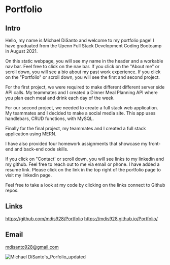# Portfolio

## Intro
Hello, my name is Michael DiSanto and welcome to my portfolio page! I have graduated from the Upenn Full Stack Development Coding Bootcamp in August 2021.

On this static webpage, you will see my name in the header and a workable nav bar. Feel free to click on the nav bar.
If you click on the "About me" or scroll down, you will see a bio about my past work experience.
If you click on the "Portfolio" or scroll down, you will see the first and second project.

For the first project, we were required to make different different server side API calls. My teammates and I created a Dinner Meal Planning API where you plan each meal and drink each day of the week.

For our second project, we needed to create a full stack web application. My teammates and I decided to make a social media site. This app uses handlebars, CRUD functions, with MySQL.

Finally for the final project, my teammates and I created a full stack application using MERN.

I have also provided four homework assignments that showcase my front-end and back-end code skills.

If you click on "Contact' or scroll down, you will see links to my linkedin and my github. Feel free to reach out to me via email or phone.
I have added a resume link. Please click on the link in the top right of the portfolio page to visit my linkedin page.

Feel free to take a look at my code by clicking on the links connect to Github repos.

## Links
https://github.com/mdis928/Portfolio
https://mdis928.github.io/Portfolio/

## Email
mdisanto928@gmail.com


![Michael DiSanto's_Porfolio_updated](https://user-images.githubusercontent.com/79114439/123528894-59463800-d6b9-11eb-8e21-deb09d930781.png)






